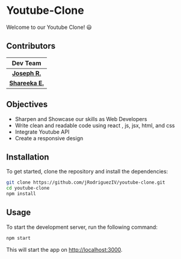# Youtube-Clone

Welcome to our Youtube Clone! 😃

## Contributors

| Dev Team |
| :--------------:
| [**Joseph R.**](https://github.com/jRodriguezIV)|
| [**Shareeka E.**](https://github.com/shaketastic)|

## Objectives

- Sharpen and Showcase our skills as Web Developers
- Write clean and readable code using react , js, jsx, html, and css
- Integrate Youtube API
- Create a responsive design

## Installation

To get started, clone the repository and install the dependencies:

```bash
git clone https://github.com/jRodriguezIV/youtube-clone.git
cd youtube-clone
npm install
```
## Usage

To start the development server, run the following command:

```bash
npm start
```
This will start the app on [http://localhost:3000](http://localhost:3000).
